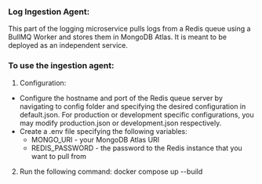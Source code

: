 ### Log Ingestion Agent:
This part of the logging microservice pulls logs from a Redis queue using a BullMQ Worker and stores them in MongoDB Atlas. 
It is meant to be deployed as an independent service. 

### To use the ingestion agent:
1) Configuration:
 - Configure the hostname and port of the Redis queue server by navigating to config folder and specifying the desired configuration in default.json. 
   For production or development specific configurations, you may modify production.json or development.json respectively.
 - Create a .env file specifying the following variables:
    - MONGO_URI - your MongoDB Atlas URI
    - REDIS_PASSWORD - the password to the Redis instance that you want to pull from
    
2) Run the following command:
    docker compose up --build